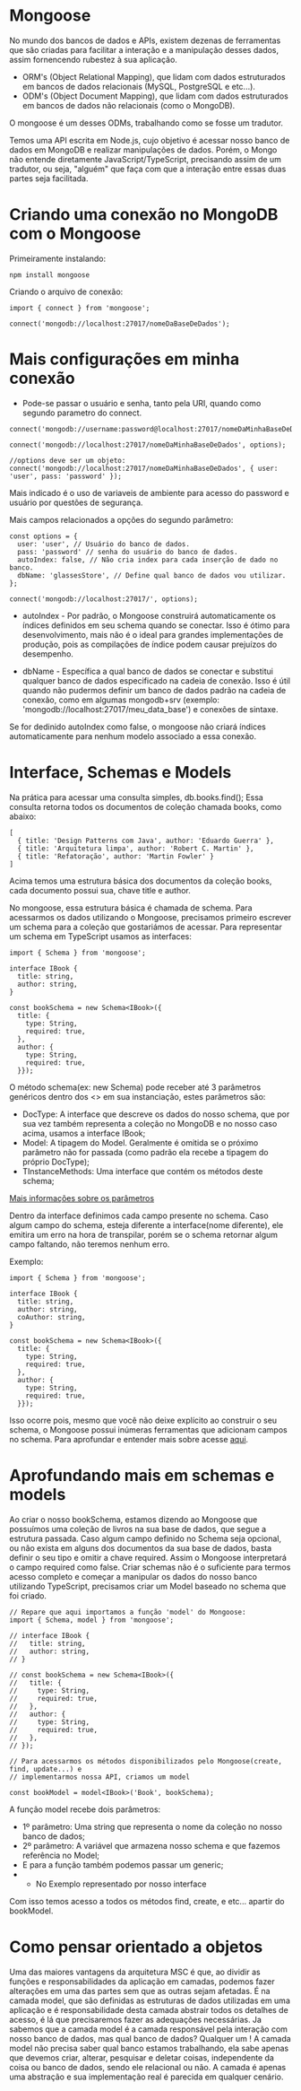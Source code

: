 # Mongoose

No mundo dos bancos de dados e APIs, existem dezenas de ferramentas que são criadas para facilitar a interação e a manipulação desses dados, assim fornencendo rubestez à sua aplicação.

- ORM's (Object Relational Mapping), que lidam com dados estruturados em bancos de dados relacionais (MySQL, PostgreSQL e etc...).
- ODM's (Object Document Mapping), que lidam com dados estruturados em bancos de dados não relacionais (como o MongoDB).

O mongoose é um desses ODMs, trabalhando como se fosse um tradutor.

Temos uma API escrita em Node.js, cujo objetivo é acessar nosso banco de dados em MongoDB e realizar manipulações de dados. Porém, o Mongo não entende diretamente JavaScript/TypeScript, precisando assim de um tradutor, ou seja, "alguém" que faça com que a interação entre essas duas partes seja facilitada.

# Criando uma conexão no MongoDB com o Mongoose

Primeiramente instalando:
```
npm install mongoose
```

Criando o arquivo de conexão:
```
import { connect } from 'mongoose';

connect('mongodb://localhost:27017/nomeDaBaseDeDados');
```

# Mais configurações em minha conexão

- Pode-se passar o usuário e senha, tanto pela URI, quando como segundo parametro do connect.

```
connect('mongodb://username:password@localhost:27017/nomeDaMinhaBaseDeDados');
```
```
connect('mongodb://localhost:27017/nomeDaMinhaBaseDeDados', options);

//options deve ser um objeto:
connect('mongodb://localhost:27017/nomeDaMinhaBaseDeDados', { user: 'user', pass: 'password' });
```

Mais indicado é o uso de variaveis de ambiente para acesso do password e usuário por questões de segurança.

Mais campos relacionados a opções do segundo parâmetro:
```
const options = {
  user: 'user', // Usuário do banco de dados.
  pass: 'password' // senha do usuário do banco de dados.
  autoIndex: false, // Não cria index para cada inserção de dado no banco.
  dbName: 'glassesStore', // Define qual banco de dados vou utilizar.
};

connect('mongodb://localhost:27017/', options);
```

- autoIndex - Por padrão, o Mongoose construirá automaticamente os índices definidos em seu schema quando se conectar. Isso é ótimo para desenvolvimento, mais não é o ideal para grandes implementações de produção, pois as compilações de índice podem causar prejuízos do desempenho.

- dbName - Específica a qual banco de dados se conectar e substitui qualquer banco de dados especificado na cadeia de conexão. Isso é útil quando não pudermos definir um banco de dados padrão na cadeia de conexão, como em algumas mongodb+srv (exemplo: 'mongodb://localhost:27017/meu_data_base') e conexões de sintaxe.

Se for dedinido autoIndex como false, o mongoose não criará índices automaticamente para nenhum modelo associado a essa conexão.

# Interface, Schemas e Models

Na prática para acessar uma consulta simples, db.books.find(); Essa consulta retorna todos os documentos de coleção chamada books, como abaixo:
```
[
  { title: 'Design Patterns com Java', author: 'Eduardo Guerra' },
  { title: 'Arquitetura limpa', author: 'Robert C. Martin' },
  { title: 'Refatoração', author: 'Martin Fowler' }
]
```
Acima temos uma estrutura básica dos documentos da coleção books, cada documento possui sua, chave title e author.

No mongoose, essa estrutura básica é chamada de schema. Para acessarmos os dados utilizando o Mongoose, precisamos primeiro escrever um schema para a coleção que gostariámos de acessar. Para representar um schema em TypeScript usamos as interfaces:

```
import { Schema } from 'mongoose';

interface IBook {
  title: string,
  author: string,
}

const bookSchema = new Schema<IBook>({
  title: {
    type: String,
    required: true,
  },
  author: {
    type: String,
    required: true,
  }});
```
O método schema(ex: new Schema<Book>) pode receber até 3 parâmetros genéricos dentro dos <> em sua instanciação, estes parâmetros são:
- DocType: A interface que descreve os dados do nosso schema, que por sua vez também representa a coleção no MongoDB e no nosso caso acima, usamos a interface IBook;
- Model: A tipagem do Model. Geralmente é omitida se o próximo parâmetro não for passada (como padrão ela recebe a tipagem do próprio DocType);
- TInstanceMethods: Uma interface que contém os métodos deste schema;

[Mais informações sobre os parâmetros](https://mongoosejs.com/docs/typescript/schemas.html)

Dentro da interface definimos cada campo presente no schema. Caso algum campo do schema, esteja diferente a interface(nome diferente), ele emitira um erro na hora de transpilar, porém se o schema retornar algum campo faltando, não teremos nenhum erro.

Exemplo:
```
import { Schema } from 'mongoose';

interface IBook {
  title: string,
  author: string,
  coAuthor: string,
}

const bookSchema = new Schema<IBook>({
  title: {
    type: String,
    required: true,
  },
  author: {
    type: String,
    required: true,
  }});
```

Isso ocorre pois, mesmo que você não deixe explícito ao construir o seu schema, o Mongoose possui inúmeras ferramentas que adicionam campos no schema. Para aprofundar e entender mais sobre acesse [aqui](https://app.betrybe.com/course/back-end/mongodb-com-nodejs-e-poo/mongodb-e-arquitetura-msc/937f00cb-42ae-42f4-9705-b46b1214cdc4/recursos-adicionais-opcional/2c51579c-9054-48c8-906b-ffbeec380bec?use_case=side_bar).

# Aprofundando mais em schemas e models

Ao criar o nosso bookSchema, estamos dizendo ao Mongoose que possuímos uma coleção de livros na sua base de dados, que segue a estrutura passada. Caso algum campo definido no Schema<Interface> seja opcional, ou não exista em alguns dos documentos da sua base de dados, basta definir o seu tipo e omitir a chave required. Assim o Mongoose interpretará o campo required como false.
Criar schemas não é o suficiente para termos acesso completo e começar a manipular os dados do nosso banco utilizando TypeScript, precisamos criar um Model baseado no schema que foi criado.

```
// Repare que aqui importamos a função 'model' do Mongoose:
import { Schema, model } from 'mongoose';

// interface IBook {
//   title: string,
//   author: string,
// }

// const bookSchema = new Schema<IBook>({
//   title: {
//     type: String,
//     required: true,
//   },
//   author: {
//     type: String,
//     required: true,
//   },
// });

// Para acessarmos os métodos disponibilizados pelo Mongoose(create, find, update...) e
// implementarmos nossa API, criamos um model

const bookModel = model<IBook>('Book', bookSchema);
```

A função model recebe dois parâmetros:

- 1º parâmetro: Uma string que representa o nome da coleção no nosso banco de dados;
- 2º parâmetro: A variável que armazena nosso schema e que fazemos referência no Model;
- E para a função também podemos passar um generic;
- - No Exemplo representado por nosso interface <IBoook>

Com isso temos acesso a todos os métodos find, create, e etc... apartir do bookModel.

# Como pensar orientado a objetos

Uma das maiores vantagens da arquitetura MSC é que, ao dividir as funções e responsabilidades da aplicação em camadas, podemos fazer alterações em uma das partes sem que as outras sejam afetadas.
É na camada model, que são definidas as estruturas de dados utilizadas em uma aplicação e é responsabilidade desta camada abstrair todos os detalhes de acesso, é lá que precisaremos fazer as adequações necessárias.
Ja sabemos que a camada model é a camada responsável pela interação com nosso banco de dados, mas qual banco de dados? Qualquer um ! A camada model não precisa saber qual banco estamos trabalhando, ela sabe apenas que devemos criar, alterar, pesquisar e deletar coisas, independente da coisa ou banco de dados, sendo ele relacional ou não.
A camada é apenas uma abstração e sua implementação real é parecida em qualquer cenário.

